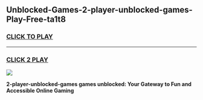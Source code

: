 
## Unblocked-Games-2-player-unblocked-games-Play-Free-ta1t8
<h3>
<a href="https://premium76.site?title=2-player-unblocked-games&ref=12A">CLICK TO PLAY</a></h3>
<hr>

<h3>
<a href="https://premium76.site?title=2-player-unblocked-games&ref=12A">CLICK 2 PLAY</a>
  
</h3>

<a href="https://premium76.site?title=2-player-unblocked-games&ref=12A"><img src="https://clearcache.store/games.png"></a>


**2-player-unblocked-games games unblocked: Your Gateway to Fun and Accessible Online Gaming**
